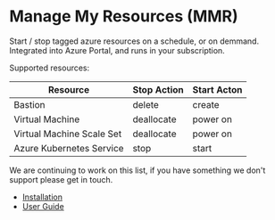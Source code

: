 # Manage My Resources (MMR)

Start / stop tagged azure resources on a schedule, or on demmand. Integrated into Azure Portal, and runs in your subscription.

Supported resources:

| Resource                  | Stop Action | Start Acton |
| ------------------------- | ----------- | ----------- |
| Bastion                   | delete      | create      |
| Virtual Machine           | deallocate  | power on    |
| Virtual Machine Scale Set | deallocate  | power on    |
| Azure Kubernetes Service  | stop        | start       |

We are continuing to work on this list, if you have something we don't support please get in touch.

* [Installation](./Installation.md)
* [User Guide](./UserGuide.md)